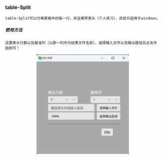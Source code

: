 ### table-Split

```
table-Split可以分离表格中的每一行，并且携带表头（个人练习），目前只适用于windows。
```

##### 使用方法

```
设置表头行数以及基准列（以那一列作为结果文件名称），选择输入文件以及输出路径后点击开始即可！
```

<div align="center">
    <img width="300" src="./.github/image.png"></img>
</div>